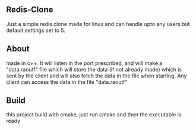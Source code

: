 ## Redis-Clone
Just a simple redis clone made for linux and can handle upto any users but default settings set to 5.

## About 
made in c++. It will listen in the port prescribed, and will make a "data.raoutf" file which will store the data (if not already made) which is sent by the client and will also fetch the data in the file when starting. Any client can access the data 
in the file "data.raoutf"

## Build
this project build with cmake, just run cmake and then the executable is ready
